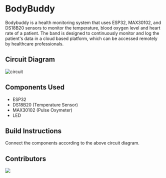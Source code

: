 # BodyBuddy
Bodybuddy is a health monitoring system that uses ESP32, MAX30102, and DS18B20 sensors  to monitor the temperature, blood oxygen level and heart rate of a patient. The band is designed to continuously monitor and log the patient's data in a cloud based platform, which can be accessed remotely by healthcare professionals.

## Circuit Diagram
![circuit](https://user-images.githubusercontent.com/56501211/221394981-0897fbf8-48fe-4ff7-9c76-c4f3b37cb5bc.png)

## Components Used
- ESP32
- DS18B20 (Temperature Sensor)
- MAX30102 (Pulse Oxymeter)
- LED

## Build Instructions
Connect the components according to the above circuit diagram.

## Contributors
<a href="https://github.com/kanakshilledar/bodybuddy/graphs/contributors">
  <img src="https://contrib.rocks/image?repo=kanakshilledar/bodybuddy" />
</a>
